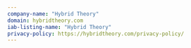 ```yaml
---
company-name: "Hybrid Theory"
domain: hybridtheory.com
iab-listing-name: "Hybrid Theory"
privacy-policy: https://hybridtheory.com/privacy-policy/
---
```

